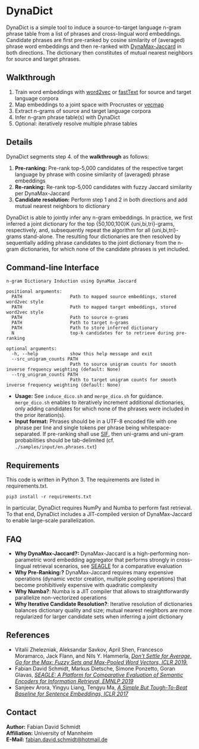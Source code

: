 # DynaDict

DynaDict is a simple tool to induce a source-to-target language n-gram phrase table from a list of phrases and cross-lingual word embeddings. Candidate phrases are first pre-ranked by cosine similarity of (averaged) phrase word embeddings and then re-ranked with [DynaMax-Jaccard](https://github.com/babylonhealth/fuzzymax) in both directions. The dictionary then constitutes of mutual nearest neighbors for source and target phrases.

## Walkthrough
1. Train word embeddings with [word2vec](https://github.com/tmikolov/word2vec) or [fastText](https://github.com/facebookresearch/fastText) for source and target language corpora
2. Map embeddings to a joint space with Procrustes or [vecmap](https://github.com/artetxem/vecmap)
3. Extract n-grams of source and target language corpora
4. Infer n-gram phrase table(s) with DynaDict
5. Optional: iteratively resolve multiple phrase tables

## Details

DynaDict segments step 4. of the **walkthrough** as follows:
1. **Pre-ranking:** Pre-rank top-5,000 candidates of the respective target language by phrase with cosine similarity of (averaged) phrase embeddings
2. **Re-ranking:** Re-rank top-5,000 candidates with fuzzy Jaccard similarity per DynaMax-Jaccard
3. **Candidate resolution:** Perform step 1 and 2 in both directions and add mutual nearest neighbors to dictionary

DynaDict is able to jointly infer any n-gram embeddings. In practice, we first inferred a joint dictionary for the top {50,100,100}K {uni,bi,tri}-grams, respectively, and, subsequently repeat the algorithm for all {uni,bi,tri}-grams stand-alone. The resulting four dictionaries are then resolved by sequentially adding phrase candidates to the joint dictionary from the n-gram dictionaries, for which none of the candidate phrases is yet included.

## Command-line Interface

```
n-gram Dictionary Induction using DynaMax Jaccard

positional arguments:
  PATH                  Path to mapped source embeddings, stored word2vec style
  PATH                  Path to mapped target embeddings, stored word2vec style
  PATH                  Path to source n-grams
  PATH                  Path to target n-grams
  PATH                  Path to store inferred dictionary
  N                     top-k candidates for to retrieve during pre-ranking

optional arguments:
  -h, --help            show this help message and exit
  --src_unigram_counts PATH
                        Path to source unigram counts for smooth inverse frequency weighting (default: None)
  --trg_unigram_counts PATH
                        Path to target unigram counts for smooth inverse frequency weighting (default: None)
```
* **Usage:** See `induce_dico.sh` and `merge_dico.sh` for guidance. `merge_dico.sh` enables to iteratively increment additional dictionaries, only adding candidates for which none of the phrases were included in the prior iteration(s).
* **Input format:** Phrases should be in a UTF-8 encoded file with one phrase per line and single tokens per phrase being whitespace-separated. If pre-ranking shall use [SIF](https://openreview.net/pdf?id=SyK00v5xx), then uni-grams and uni-gram probabilities should be tab-delimited (cf. `./samples/input/en.phrases.txt`) 

## Requirements

This code is written in Python 3. The requirements are listed in requirements.txt.

``pip3 install -r requirements.txt``

In particular, DynaDict requires NumPy and Numba to perform fast retrieval. To that end, DynaDict includes a JIT-compiled version of DynaMax-Jaccard to enable large-scale parallelization.

## FAQ

* **Why DynaMax-Jaccard?:** DynaMax-Jaccard is a high-performing non-parametric word embedding aggregator that performs strongly in cross-lingual retrieval scenarios, see [SEAGLE](https://www.aclweb.org/anthology/D19-3034.pdf) for a comparative evaluation
* **Why Pre-Ranking:?** DynaMax-Jaccard requires many expensive operations (dynamic vector creation, multiple pooling operations) that become prohibitively expensive with quadratic complexity
* **Why Numba?**: Numba is a JIT compiler that allows to straightforwardly parallelize non-vectorized operations
* **Why Iterative Candidate Resolution?**: Iterative resolution of dictionaries balances dictionary quality and size; mutual nearest neighbors are more regularized for larger candidate sets when inferring a joint dictionary

## References
 
* Vitalii Zhelezniak, Aleksandar Savkov, April Shen, Francesco Moramarco, Jack Flann, and Nils Y. Hammerla, [*Don't Settle for Average, Go for the Max: Fuzzy Sets and Max-Pooled Word Vectors, ICLR 2019.*](https://openreview.net/forum?id=SkxXg2C5FX)
* Fabian David Schmidt, Markus Dietsche, Simone Ponzetto, Goran Glavas, [*SEAGLE: A Platform for Comparative Evaluation of Semantic Encoders for Information Retrieval, EMNLP 2019*](https://www.aclweb.org/anthology/D19-3034.pdf)
* Sanjeev Arora, Yingyu Liang, Tengyu Ma, [*A Simple But Tough-To-Beat Baseline for Sentence Embeddings, ICLR 2017*](https://openreview.net/pdf?id=SyK00v5xx)

## Contact

**Author:** Fabian David Schmidt\
**Affiliation:** University of Mannheim\
**E-Mail:** fabian.david.schmidt@hotmail.de

